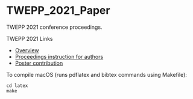 # TWEPP_2021_Paper

TWEPP 2021 conference proceedings.

TWEPP 2021 Links
- [Overview](https://indico.cern.ch/event/1019078/)
- [Proceedings instruction for authors](https://indico.cern.ch/event/1019078/page/22920-proceedings-instruction-for-authors)
- [Poster contribution](https://indico.cern.ch/event/1019078/contributions/4444260/)


To compile macOS (runs pdflatex and bibtex commands using Makefile):
```
cd latex
make
```

